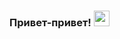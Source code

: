 ### Привет-привет! <img src="https://media.giphy.com/media/hvRJCLFzcasrR4ia7z/giphy.gif" width="25px">


